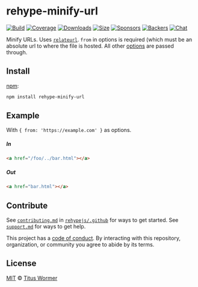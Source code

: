 <!--This file is generated by `build-packages.js`-->

# rehype-minify-url

[![Build][build-badge]][build]
[![Coverage][coverage-badge]][coverage]
[![Downloads][downloads-badge]][downloads]
[![Size][size-badge]][size]
[![Sponsors][sponsors-badge]][collective]
[![Backers][backers-badge]][collective]
[![Chat][chat-badge]][chat]

Minify URLs.
Uses [`relateurl`](https://www.npmjs.com/package/relateurl).
`from` in options is required (which must be an absolute url to where the
file is hosted.
All other [options](https://www.npmjs.com/package/relateurl#options) are
passed through.

## Install

[npm][]:

```sh
npm install rehype-minify-url
```

## Example

With `{ from: 'https://example.com' }` as options.

##### In

```html
<a href="/foo/../bar.html"></a>
```

##### Out

```html
<a href="bar.html"></a>
```

## Contribute

See [`contributing.md`][contributing] in [`rehypejs/.github`][health] for ways
to get started.
See [`support.md`][support] for ways to get help.

This project has a [code of conduct][coc].
By interacting with this repository, organization, or community you agree to
abide by its terms.

## License

[MIT][license] © [Titus Wormer][author]

[build-badge]: https://img.shields.io/travis/rehypejs/rehype-minify.svg

[build]: https://travis-ci.org/rehypejs/rehype-minify

[coverage-badge]: https://img.shields.io/codecov/c/github/rehypejs/rehype-minify.svg

[coverage]: https://codecov.io/github/rehypejs/rehype-minify

[downloads-badge]: https://img.shields.io/npm/dm/rehype-minify-url.svg

[downloads]: https://www.npmjs.com/package/rehype-minify-url

[size-badge]: https://img.shields.io/bundlephobia/minzip/rehype-minify-url.svg

[size]: https://bundlephobia.com/result?p=rehype-minify-url

[sponsors-badge]: https://opencollective.com/unified/sponsors/badge.svg

[backers-badge]: https://opencollective.com/unified/backers/badge.svg

[collective]: https://opencollective.com/unified

[chat-badge]: https://img.shields.io/badge/chat-discussions-success.svg

[chat]: https://github.com/rehypejs/rehype/discussions

[npm]: https://docs.npmjs.com/cli/install

[health]: https://github.com/rehypejs/.github

[contributing]: https://github.com/rehypejs/.github/blob/main/contributing.md

[support]: https://github.com/rehypejs/.github/blob/main/support.md

[coc]: https://github.com/rehypejs/.github/blob/main/code-of-conduct.md

[license]: https://github.com/rehypejs/rehype-minify/blob/main/license

[author]: https://wooorm.com
